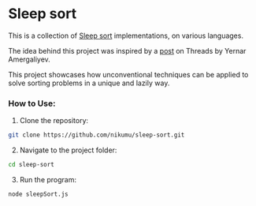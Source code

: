 # Sleep sort

This is a collection of [Sleep sort](https://rosettacode.org/wiki/Sorting_algorithms/Sleep_sort) implementations, on various languages.

The idea behind this project was inspired by a [post](https://www.threads.net/@yernar.amergaliyev/post/DDlMG5si9sV) on Threads by Yernar Amergaliyev.

This project showcases how unconventional techniques can be applied to solve sorting problems in a unique and lazily way.

### How to Use:

1. Clone the repository:

```bash
git clone https://github.com/nikumu/sleep-sort.git
```

2. Navigate to the project folder:

```bash
cd sleep-sort
```

3. Run the program:

```bash
node sleepSort.js
```
